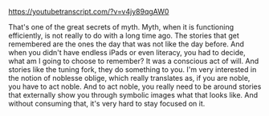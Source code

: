 https://youtubetranscript.com/?v=v4jy89qgAW0

 That's one of the great secrets of myth. Myth, when it is functioning efficiently, is not really to do with a long time ago. The stories that get remembered are the ones the day that was not like the day before. And when you didn't have endless iPads or even literacy, you had to decide, what am I going to choose to remember? It was a conscious act of will. And stories like the tuning fork, they do something to you. I'm very interested in the notion of noblesse oblige, which really translates as, if you are noble, you have to act noble. And to act noble, you really need to be around stories that externally show you through symbolic images what that looks like. And without consuming that, it's very hard to stay focused on it.